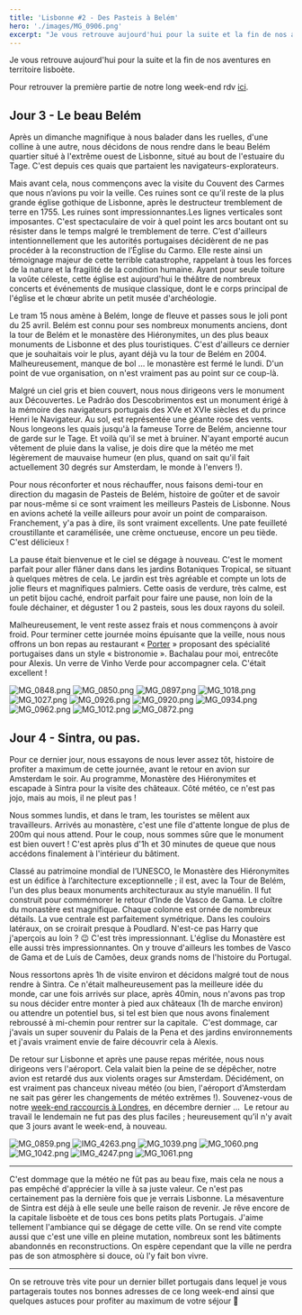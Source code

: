 ```yaml
---
title: 'Lisbonne #2 - Des Pasteis à Belém'
hero: './images/MG_0906.png'
excerpt: "Je vous retrouve aujourd'hui pour la suite et la fin de nos aventures en territoire lisboète. Pour retrouver la première partie de notre long week-end rdv ici. Jour 3 - Le beau Belém Après un dimanche magnifique à nous balader dans les ruelles, d'une colline à une autre, nous décidons de nous rendre dans le"
---
```


Je vous retrouve aujourd'hui pour la suite et la fin de nos aventures en territoire lisboète.

Pour retrouver la première partie de notre long week-end rdv [ici](lisboa-meu-amor/).

## Jour 3 - Le beau Belém

Après un dimanche magnifique à nous balader dans les ruelles, d'une colline à une autre, nous décidons de nous rendre dans le beau Belém quartier situé à l'extrême ouest de Lisbonne, situé au bout de l'estuaire du Tage. C'est depuis ces quais que partaient les navigateurs-explorateurs.

Mais avant cela, nous commençons avec la visite du Couvent des Carmes que nous n’avions pu voir la veille. Ces ruines sont ce qu’il reste de la plus grande église gothique de Lisbonne, après le destructeur tremblement de terre en 1755. Les ruines sont impressionnantes.Les lignes verticales sont imposantes. C'est spectaculaire de voir à quel point les arcs boutant ont su résister dans le temps malgré le tremblement de terre. C’est d'ailleurs intentionnellement que les autorités portugaises décidèrent de ne pas procéder à la reconstruction de l’Église du Carmo. Elle reste ainsi un témoignage majeur de cette terrible catastrophe, rappelant à tous les forces de la nature et la fragilité de la condition humaine. Ayant pour seule toiture la voûte céleste, cette église est aujourd'hui le théâtre de nombreux concerts et événements de musique classique, dont le e corps principal de l'église et le chœur abrite un petit musée d'archéologie.

Le tram 15 nous amène à Belém, longe de fleuve et passes sous le joli pont du 25 avril. Belém est connu pour ses nombreux monuments anciens, dont la tour de Belém et le monastère des Hiéronymites, un des plus beaux monuments de Lisbonne et des plus touristiques. C'est d'ailleurs ce dernier que je souhaitais voir le plus, ayant déjà vu la tour de Belém en 2004. Malheureusement, manque de bol ... le monastère est fermé le lundi. D'un point de vue organisation, on n'est vraiment pas au point sur ce coup-là.

Malgré un ciel gris et bien couvert, nous nous dirigeons vers le monument aux Découvertes. Le Padrão dos Descobrimentos est un monument érigé à la mémoire des navigateurs portugais des XVe et XVIe siècles et du prince Henri le Navigateur. Au sol, est représentée une géante rose des vents. Nous longeons les quais jusqu'à la fameuse Torre de Belém, ancienne tour de garde sur le Tage. Et voilà qu'il se met à bruiner. N'ayant emporté aucun vêtement de pluie dans la valise, je dois dire que la météo me met légèrement de mauvaise humeur (en plus, quand on sait qu'il fait actuellement 30 degrés sur Amsterdam, le monde à l'envers !).

Pour nous réconforter et nous réchauffer, nous faisons demi-tour en direction du magasin de Pasteis de Belém, histoire de goûter et de savoir par nous-même si ce sont vraiment les meilleurs Pasteis de Lisbonne. Nous en avions acheté la veille ailleurs pour avoir un point de comparaison. Franchement, y'a pas à dire, ils sont vraiment excellents. Une pate feuilleté croustillante et caramélisée, une crème onctueuse, encore un peu tiède. C'est délicieux !

La pause était bienvenue et le ciel se dégage à nouveau. C'est le moment parfait pour aller flâner dans dans les jardins Botaniques Tropical, se situant à quelques mètres de cela. Le jardin est très agréable et compte un lots de jolie fleurs et magnifiques palmiers. Cette oasis de verdure, très calme, est un petit bijou caché, endroit parfait pour faire une pause, non loin de la foule déchainer, et déguster 1 ou 2 pasteis, sous les doux rayons du soleil.

Malheureusement, le vent reste assez frais et nous commençons à avoir froid. Pour terminer cette journée moins épuisante que la veille, nous nous offrons un bon repas au restaurant « [Porter](http://www.corposantohotel.com/restaurante-bar) » proposant des spécialité portugaises dans un style « bistronomie ». Bachalau pour moi, entrecôte pour Alexis. Un verre de Vinho Verde pour accompagner cela. C'était excellent !

<gallery>
<img alt="MG_0848.png" src="./images/MG_0848.png">
<img alt="MG_0850.png" src="./images/MG_0850.png">
<img alt="MG_0897.png" src="./images/MG_0897.png">
<img alt="MG_1018.png" src="./images/MG_1018.png">
<img alt="MG_1027.png" src="./images/MG_1027.png">
<img alt="MG_0926.png" src="./images/MG_0926.png">
<img alt="MG_0920.png" src="./images/MG_0920.png">
<img alt="MG_0934.png" src="./images/MG_0934.png">
<img alt="MG_0962.png" src="./images/MG_0962.png">
<img alt="MG_1012.png" src="./images/MG_1012.png">
<img alt="MG_0872.png" src="./images/MG_0872.png">
</gallery>

## Jour 4 - Sintra, ou pas.

Pour ce dernier jour, nous essayons de nous lever assez tôt, histoire de profiter a maximum de cette journée, avant le retour en avion sur Amsterdam le soir. Au programme, Monastère des Hiéronymites et escapade à Sintra pour la visite des châteaux. Côté météo, ce n'est pas jojo, mais au mois, il ne pleut pas !

Nous sommes lundis, et dans le tram, les touristes se mêlent aux travailleurs. Arrivés au monastère, c'est une file d'attente longue de plus de 200m qui nous attend. Pour le coup, nous sommes sûre que le monument est bien ouvert ! C'est après plus d'1h et 30 minutes de queue que nous accédons finalement à l'intérieur du bâtiment.

Classé au patrimoine mondial de l’UNESCO, le Monastère des Hiéronymites est un édifice à l’architecture exceptionnelle ; il est, avec la Tour de Belém, l'un des plus beaux monuments architecturaux au style manuélin. Il fut construit pour commémorer le retour d’Inde de Vasco de Gama. Le cloître du monastère est magnifique. Chaque colonne est ornée de nombreux détails. La vue centrale est parfaitement symétrique. Dans les couloirs latéraux, on se croirait presque à Poudlard. N'est-ce pas Harry que j'aperçois au loin ? 😉 C'est très impressionnant. L'église du Monastère est elle aussi très impressionnantes. On y trouve d'ailleurs les tombes de Vasco de Gama et de Luís de Camões, deux grands noms de l'histoire du Portugal.

Nous ressortons après 1h de visite environ et décidons malgré tout de nous rendre à Sintra. Ce n'était malheureusement pas la meilleure idée du monde, car une fois arrivés sur place, après 40min, nous n'avons pas trop su nous décider entre monter à pied aux châteaux (1h de marche environ) ou attendre un potentiel bus, si tel est bien que nous avons finalement rebroussé à mi-chemin pour rentrer sur la capitale.  C'est dommage, car j'avais un super souvenir du Palais de la Pena et des jardins environnements et j'avais vraiment envie de faire découvrir cela à Alexis.

De retour sur Lisbonne et après une pause repas méritée, nous nous dirigeons vers l'aéroport. Cela valait bien la peine de se dépêcher, notre avion est retardé dus aux violents orages sur Amsterdam. Décidément, on est vraiment pas chanceux niveau météo (ou bien, l'aéroport d'Amsterdam ne sait pas gérer les changements de météo extrêmes !). Souvenez-vous de notre [week-end raccourcis à Londres](londres/), en décembre dernier ...  Le retour au travail le lendemain ne fut pas des plus faciles ; heureusement qu’il n'y avait que 3 jours avant le week-end, à nouveau.

<gallery>
<img alt="MG_0859.png" src="./images/MG_0859.png">
<img alt="IMG_4263.png" src="./images/IMG_4263.png">
<img alt="MG_1039.png" src="./images/MG_1039.png">
<img alt="MG_1060.png" src="./images/MG_1060.png">
<img alt="MG_1042.png" src="./images/MG_1042.png">
<img alt="IMG_4247.png" src="./images/IMG_4247.png">
<img alt="MG_1061.png" src="./images/MG_1061.png">
</gallery>

---

C'est dommage que la météo ne fût pas au beau fixe, mais cela ne nous a pas empêché d'apprécier la ville à sa juste valeur. Ce n'est pas certainement pas la dernière fois que je verrais Lisbonne. La mésaventure de Sintra est déjà à elle seule une belle raison de revenir. Je rêve encore de la capitale lisboète et de tous ces bons petits plats Portugais. J'aime tellement l'ambiance qui se dégage de cette ville. On se rend vite compte aussi que c'est une ville en pleine mutation, nombreux sont les bâtiments abandonnés en reconstructions. On espère cependant que la ville ne perdra pas de son atmosphère si douce, où l'y fait bon vivre.

---

On se retrouve très vite pour un dernier billet portugais dans lequel je vous partagerais toutes nos bonnes adresses de ce long week-end ainsi que quelques astuces pour profiter au maximum de votre séjour 🙂
